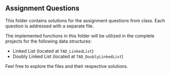 ## Assignment Questions

This folder contains solutions for the assignment questions from class. Each question is addressed with a separate file.

The implemented functions in this folder will be utilized in the complete projects for the following data structures:

- Linked List (located at `TAD_LinkedList`)
- Doubly Linked List (located at `TAD_DoublyLinkedList`)

Feel free to explore the files and their respective solutions.